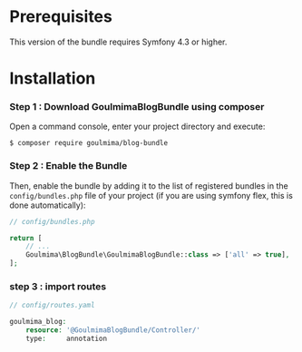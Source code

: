 Prerequisites
=============

This version of the bundle requires Symfony 4.3 or higher.

Installation
============
 
### Step 1 : Download GoulmimaBlogBundle using composer
 
Open a command console, enter your project directory and execute:
 
```console
$ composer require goulmima/blog-bundle
```

### Step 2 : Enable the Bundle
 
Then, enable the bundle by adding it to the list of registered bundles
in the `config/bundles.php` file of your project (if you are using symfony flex, this is done automatically):

```php
// config/bundles.php

return [
    // ...
    Goulmima\BlogBundle\GoulmimaBlogBundle::class => ['all' => true],
];
```

### step 3 : import routes

```php
// config/routes.yaml

goulmima_blog:
    resource: '@GoulmimaBlogBundle/Controller/'
    type:     annotation
```